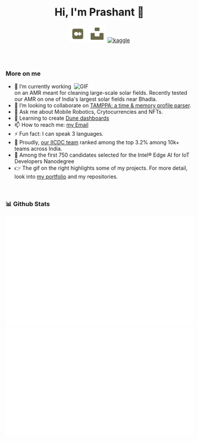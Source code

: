 <h1 align="center">Hi, I'm <a>Prashant</a> 👋</h1>

<p align="center">
  <a href='https://www.linkedin.com/in/rahul-jha98/'><img alt="linkedin" height="45" width="48"src="https://raw.githubusercontent.com/pra-dan/pra-dan/main/images/icons8-medium-256.png"/></a>
  <a href='https://www.linkedin.com/in/rahul-jha98/'><img alt="linkedin" height="45" width="48"src="https://raw.githubusercontent.com/pra-dan/pra-dan/main/images/icons8-unsplash-256.png"/></a>
  <a href='https://www.kaggle.com/rahuljha98/'><img alt="kaggle" height="45" width="48" src="https://raw.githubusercontent.com/rahul-jha98/rahul-jha98/561d474902b59c7429ec22bb73e225696c27b202/assets/kaggle.svg"/></a>
</p>




<br />


<br />

</a>

### More on me

<img align="right" alt="GIF" src="https://raw.githubusercontent.com/pra-dan/pra-dan/main/images/final_fig_github.gif" width="320px"/>

- 🔭 I’m currently working on an AMR meant for cleaning large-scale solar fields. Recently tested our AMR on one of India's largest solar fields near Bhadla.
- 👯 I’m looking to collaborate on [TAMPPA: a time & memory profile parser](https://github.com/pra-dan/TAMPPA).
- 💬 Ask me about Mobile Robotics, Crytocurrencies and NFTs.
- 🌱 Learning to create [Dune dashboards](https://dune.com/pedrostu)
- 📫 How to reach me: [my Email](prashantdandriyal7@gmail.com)
- ⚡ Fun fact: I can speak 3 languages. 
- 💪 Proudly, [our IICDC team](https://www.youtube.com/watch?v=N5MOh3aWv0o&t=114s) ranked among the top 3.2% among 10k+ teams across India. 
- 📜 Among the first 750 candidates selected for the Intel® Edge AI for IoT Developers Nanodegree
- 👉 The gif on the right highlights some of my projects. For more detail, look into [my portfolio](https://drive.google.com/file/d/1tWsN4EwfQx08kx6zG6lygn-zxQXcYPnO/view?usp=share_link) and my repositories.


<br>
</a>

### 📊 Github Stats
<a href='https://github.com/pra-dan/github-stats-transparent'>
  
![Stats Overview](https://raw.githubusercontent.com/pra-dan/github-stats-transparent/output/generated/overview.svg)
![Most Used Languages](https://raw.githubusercontent.com/pra-dan/github-stats-transparent/output/generated/languages.svg)
</a>


</a>

<br>
